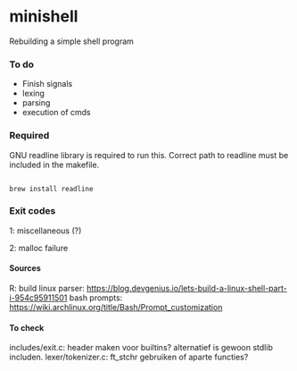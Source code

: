 # minishell
Rebuilding a simple shell program

### To do

- Finish signals
- lexing
- parsing
- execution of cmds


### Required

GNU readline library is required to run this. Correct path to readline must be included in the makefile.

```console

brew install readline

```

### Exit codes

1: miscellaneous (?)

2: malloc failure


#### Sources

R:
build linux parser:
https://blog.devgenius.io/lets-build-a-linux-shell-part-i-954c95911501
bash prompts:
https://wiki.archlinux.org/title/Bash/Prompt_customization

#### To check

includes/exit.c: header maken voor builtins? alternatief is gewoon stdlib includen.
lexer/tokenizer.c: ft_stchr gebruiken of aparte functies?
